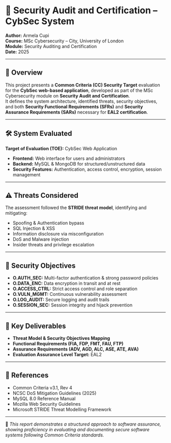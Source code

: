 # 🔐 Security Audit and Certification – CybSec System

**Author:** Armela Cupi  
**Course:** MSc Cybersecurity – City, University of London  
**Module:** Security Auditing and Certification  
**Date:** 2025  

---

## 🧩 Overview
This project presents a **Common Criteria (CC) Security Target** evaluation for the **CybSec web-based application**, developed as part of the MSc Cybersecurity module on **Security Audit and Certification**.  
It defines the system architecture, identified threats, security objectives, and both **Security Functional Requirements (SFRs)** and **Security Assurance Requirements (SARs)** necessary for **EAL2 certification**.

---

## 🛠 System Evaluated
**Target of Evaluation (TOE):** CybSec Web Application  
- **Frontend:** Web interface for users and administrators  
- **Backend:** MySQL & MongoDB for structured/unstructured data  
- **Security Features:** Authentication, access control, encryption, session management  

---

## ⚠️ Threats Considered
The assessment followed the **STRIDE threat model**, identifying and mitigating:
- Spoofing & Authentication bypass  
- SQL Injection & XSS  
- Information disclosure via misconfiguration  
- DoS and Malware injection  
- Insider threats and privilege escalation  

---

## 🎯 Security Objectives
- **O.AUTH_SEC:** Multi-factor authentication & strong password policies  
- **O.DATA_ENC:** Data encryption in transit and at rest  
- **O.ACCESS_CTRL:** Strict access control and role separation  
- **O.VULN_MGMT:** Continuous vulnerability assessment  
- **O.LOG_AUDIT:** Secure logging and audit trails  
- **O.SESSION_SEC:** Session integrity and hijack prevention  

---

## 📘 Key Deliverables
- **Threat Model & Security Objectives Mapping**  
- **Functional Requirements (FIA, FDP, FMT, FAU, FTP)**  
- **Assurance Requirements (ADV, AGD, ALC, ASE, ATE, AVA)**  
- **Evaluation Assurance Level Target:** EAL2  

---

## 🧠 References
- Common Criteria v3.1, Rev 4  
- NCSC DoS Mitigation Guidelines (2025)  
- MySQL 8.0 Reference Manual  
- Mozilla Web Security Guidelines  
- Microsoft STRIDE Threat Modelling Framework  

---

📎 *This report demonstrates a structured approach to software assurance, showing proficiency in evaluating and documenting secure software systems following Common Criteria standards.*
